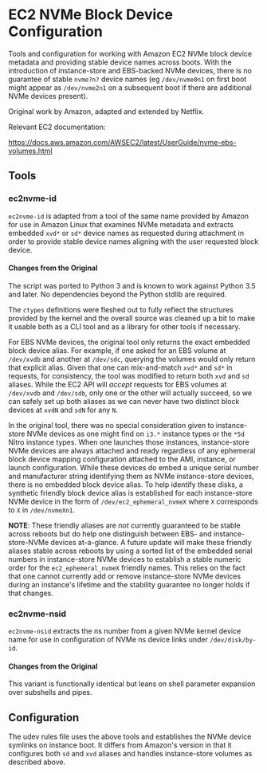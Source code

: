 # EC2 NVMe Block Device Configuration

Tools and configuration for working with Amazon EC2 NVMe block device metadata and providing stable device names across boots. With the introduction of instance-store and EBS-backed NVMe devices, there is no guarantee of stable `nvme?n?` device names (eg `/dev/nvme0n1` on first boot might appear as `/dev/nvme2n1` on a subsequent boot if there are additional NVMe devices present).

Original work by Amazon, adapted and extended by Netflix.

Relevant EC2 documentation:

https://docs.aws.amazon.com/AWSEC2/latest/UserGuide/nvme-ebs-volumes.html

## Tools

### ec2nvme-id

`ec2nvme-id` is adapted from a tool of the same name provided by Amazon for use in Amazon Linux that examines NVMe metadata and extracts embedded `xvd*` or `sd*` device names as requested during attachment in order to provide stable device names aligning with the user requested block device. 

#### Changes from the Original

The script was ported to Python 3 and is known to work against Python 3.5 and later. No dependencies beyond the Python stdlib are required. 

The `ctypes` definitions were fleshed out to fully reflect the structures provided by the kernel and the overall source was cleaned up a bit to make it usable both as a CLI tool and as a library for other tools if necessary.

For EBS NVMe devices, the original tool only returns the exact embedded block device alias. For example, if one asked for an EBS volume at `/dev/xvdb` and another at `/dev/sdc`, querying the volumes would only return that explicit alias. Given that one can mix-and-match `xvd*` and `sd*` in requests, for consistency, the tool was modified to return both `xvd` and `sd` aliases. While the EC2 API will *accept* requests for EBS volumes at `/dev/xvdb` and `/dev/sdb`, only one or the other will actually succeed, so we can safely set up both aliases as we can never have two distinct block devices at `xvdN` and `sdN` for any `N`.

In the original tool, there was no special consideration given to instance-store NVMe devices as one might find on `i3.*` instance types or the `*5d` Nitro instance types. When one launches those instances, instance-store NVMe devices are always attached and ready regardless of any ephemeral block device mapping configuration attached to the AMI, instance, or launch configuration. While these devices do embed a unique serial number and manufacturer string identifying them as NVMe instance-store devices, there is no embedded block device alias. To help identify these disks, a synthetic friendly block device alias is established for each instance-store NVMe device in the form of `/dev/ec2_ephemeral_nvmeX` where `X` corresponds to `X` in `/dev/nvmeXn1`.

  **NOTE**: These friendly aliases are *not* currently guaranteed to be stable across reboots but do help one distinguish between EBS- and instance-store-NVMe devices at-a-glance. A future update will make these friendly aliases stable across reboots by using a sorted list of the embedded serial numbers in instance-store NVMe devices to establish a stable numeric order for the `ec2_ephemeral_nvmeX` friendly names. This relies on the fact that one cannot currently add or remove instance-store NVMe devices during an instance's lifetime and the stability guarantee no longer holds if that changes.

### ec2nvme-nsid

`ec2nvme-nsid` extracts the ns number from a given NVMe kernel device name for use in configuration of NVMe ns device links under `/dev/disk/by-id`.

#### Changes from the Original

This variant is functionally identical but leans on shell parameter expansion over subshells and pipes.

## Configuration

The udev rules file uses the above tools and establishes the NVMe device symlinks on instance boot. It differs from Amazon's version in that it configures both `sd` and `xvd` aliases and handles instance-store volumes as described above.
